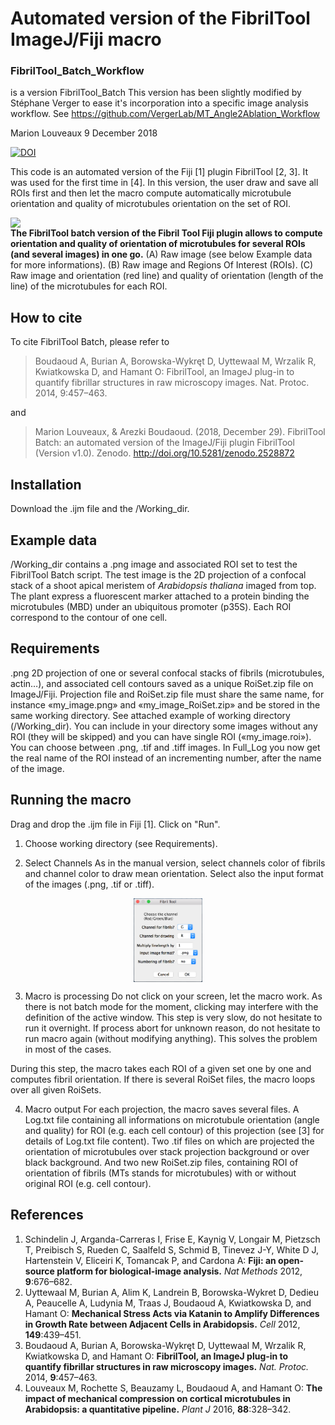 Automated version of the FibrilTool ImageJ/Fiji macro
================
### FibrilTool_Batch_Workflow 
is a version FibrilTool_Batch This version has been slightly modified by Stéphane Verger 
to ease it's incorporation into a specific image analysis workflow. See https://github.com/VergerLab/MT_Angle2Ablation_Workflow


Marion Louveaux
9 December 2018

[![DOI](https://zenodo.org/badge/DOI/10.5281/zenodo.2528872.svg)](https://doi.org/10.5281/zenodo.2528872)

This code is an automated version of the Fiji \[1\] plugin FibrilTool \[2, 3\]. It was used for the first time in \[4\]. In this version, the user draw and save all ROIs first and then let the macro compute automatically microtubule orientation and quality of microtubules orientation on the set of ROI.

<img src="images/FibrilTool_Batch.png" style="display: block; margin: auto;" /> **The FibrilTool batch version of the Fibril Tool Fiji plugin allows to compute orientation and quality of orientation of microtubules for several ROIs (and several images) in one go.** (A) Raw image (see below Example data for more informations). (B) Raw image and Regions Of Interest (ROIs). (C) Raw image and orientation (red line) and quality of orientation (length of the line) of the microtubules for each ROI.

How to cite
-----------

To cite FibrilTool Batch, please refer to

> Boudaoud A, Burian A, Borowska-Wykręt D, Uyttewaal M, Wrzalik R, Kwiatkowska D, and Hamant O: FibrilTool, an ImageJ plug-in to quantify fibrillar structures in raw microscopy images. Nat. Protoc. 2014, 9:457–463.

and

> Marion Louveaux, & Arezki Boudaoud. (2018, December 29). FibrilTool Batch: an automated version of the ImageJ/Fiji plugin FibrilTool (Version v1.0). Zenodo. <http://doi.org/10.5281/zenodo.2528872>

Installation
------------

Download the .ijm file and the /Working\_dir.

Example data
------------

/Working\_dir contains a .png image and associated ROI set to test the FibrilTool Batch script. The test image is the 2D projection of a confocal stack of a shoot apical meristem of *Arabidopsis thaliana* imaged from top. The plant express a fluorescent marker attached to a protein binding the microtubules (MBD) under an ubiquitous promoter (p35S). Each ROI correspond to the contour of one cell.

Requirements
------------

.png 2D projection of one or several confocal stacks of fibrils (microtubules, actin…), and associated cell contours saved as a unique RoiSet.zip file on ImageJ/Fiji. Projection file and RoiSet.zip file must share the same name, for instance «my\_image.png» and «my\_image\_RoiSet.zip» and be stored in the same working directory. See attached example of working directory (/Working\_dir). You can include in your directory some images without any ROI (they will be skipped) and you can have single ROI («my\_image.roi»). You can choose between .png, .tif and .tiff images. In Full\_Log you now get the real name of the ROI instead of an incrementing number, after the name of the image.

Running the macro
-----------------

Drag and drop the .ijm file in Fiji \[1\]. Click on "Run".

1) Choose working directory (see Requirements).

2) Select Channels
As in the manual version, select channels color of fibrils and channel color to draw mean orientation. Select also the input format of the images (.png, .tif or .tiff).

<img src="images/starting_menu.png" width="22%" style="display: block; margin: auto;" />

3) Macro is processing
Do not click on your screen, let the macro work. As there is not batch mode for the moment, clicking may interfere with the definition of the active window. This step is very slow, do not hesitate to run it overnight. If process abort for unknown reason, do not hesitate to run macro again (without modifying anything). This solves the problem in most of the cases.

During this step, the macro takes each ROI of a given set one by one and computes fibril orientation. If there is several RoiSet files, the macro loops over all given RoiSets.

4) Macro output
For each projection, the macro saves several files. A Log.txt file containing all informations on microtubule orientation (angle and quality) for ROI (e.g. each cell contour) of this projection (see \[3\] for details of Log.txt file content). Two .tif files on which are projected the orientation of microtubules over stack projection background or over black background. And two new RoiSet.zip files, containing ROI of orientation of fibrils (MTs stands for microtubules) with or without original ROI (e.g. cell contour).

References
----------

1.  Schindelin J, Arganda-Carreras I, Frise E, Kaynig V, Longair M, Pietzsch T, Preibisch S, Rueden C, Saalfeld S, Schmid B, Tinevez J-Y, White D J, Hartenstein V, Eliceiri K, Tomancak P, and Cardona A: **Fiji: an open-source platform for biological-image analysis.** *Nat Methods* 2012, **9**:676–682.
2.  Uyttewaal M, Burian A, Alim K, Landrein B, Borowska-Wykret D, Dedieu A, Peaucelle A, Ludynia M, Traas J, Boudaoud A, Kwiatkowska D, and Hamant O: **Mechanical Stress Acts via Katanin to Amplify Differences in Growth Rate between Adjacent Cells in Arabidopsis.** *Cell* 2012, **149**:439–451.
3.  Boudaoud A, Burian A, Borowska-Wykręt D, Uyttewaal M, Wrzalik R, Kwiatkowska D, and Hamant O: **FibrilTool, an ImageJ plug-in to quantify fibrillar structures in raw microscopy images.** *Nat. Protoc.* 2014, **9**:457–463.
4.  Louveaux M, Rochette S, Beauzamy L, Boudaoud A, and Hamant O: **The impact of mechanical compression on cortical microtubules in Arabidopsis: a quantitative pipeline.** *Plant J* 2016, **88**:328–342.
